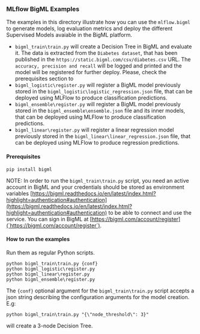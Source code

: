 ### MLflow BigML Examples

The examples in this directory illustrate how you can use the `mlflow.bigml`
to generate models, log evaluation metrics and deploy the different Supervised
Models avaiable in the BigML platform.

- `bigml_train\train.py` will create a Decision Tree in BigML and evaluate it.
  The data is extracted from the `Diabetes dataset`, that has been published
  in the `https://static.bigml.com/csv/diabetes.csv` URL.
  The `accuracy, precision and recall` will be logged and printed and the model
  will be registered for further deploy. Please, check the prerequisites
  section to
- `bigml_logistic\register.py` will register a BigML model previously
  stored in the `bigml_logistic\logistic_regression.json` file, that can be
  deployed using MLFlow to produce classification predictions.
- `bigml_ensemble\register.py` will register a BigML model previously
  stored in the `bigml_ensemble\ensemble.json` file and its inner models,
  that can be deployed using MLFlow to produce classification predictions.
- `bigml_linear\register.py` will register a linear regression model
  previously stored in the `bigml_linear\linear_regression.json` file,
  that can be deployed using MLFlow to produce regression predictions.

#### Prerequisites

```
pip install bigml
```

NOTE: In order to run the `bigml_train\train.py` script, you need
an active account in BigML and your credentials should be stored as
environment variables
[https://bigml.readthedocs.io/en/latest/index.html?highlight=authentication#authentication](https://bigml.readthedocs.io/en/latest/index.html?highlight=authentication#authentication)
to be able to connect and use the service. You can sign in BigML at
[https://bigml.com/account/register](`https://bigml.com/account/register`).


#### How to run the examples

Run them as regular Python scripts.

```
python bigml_train\train.py {conf}
python bigml_logistic\register.py
python bigml_linear\register.py
python bigml_ensemble\register.py
```

The `{conf}` optional argument for the
`bigml_train\train.py` script accepts a json string describing the
configuration arguments for the model creation. E.g:

```
python bigml_train\train.py "{\"node_threshold\": 3}"
```

will create a 3-node Decision Tree.
